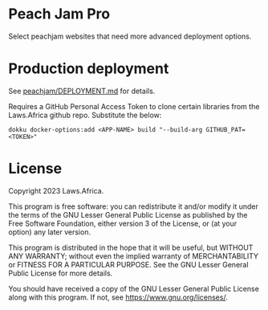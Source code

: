 # Peach Jam Pro

Select peachjam websites that need more advanced deployment options.

# Production deployment

See [peachjam/DEPLOYMENT.md](https://github.com/laws-africa/peachjam/blob/main/DEPLOYMENT.md) for details.

Requires a GitHub Personal Access Token to clone certain libraries from the Laws.Africa github repo. Substitute the <TOKEN> below:

```
dokku docker-options:add <APP-NAME> build "--build-arg GITHUB_PAT=<TOKEN>"
```

# License

Copyright 2023 Laws.Africa.

This program is free software: you can redistribute it and/or modify
it under the terms of the GNU Lesser General Public License as published by
the Free Software Foundation, either version 3 of the License, or
(at your option) any later version.

This program is distributed in the hope that it will be useful,
but WITHOUT ANY WARRANTY; without even the implied warranty of
MERCHANTABILITY or FITNESS FOR A PARTICULAR PURPOSE.  See the
GNU Lesser General Public License for more details.

You should have received a copy of the GNU Lesser General Public License
along with this program.  If not, see <https://www.gnu.org/licenses/>.
